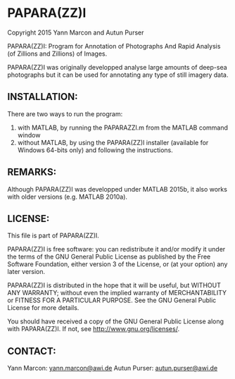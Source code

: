 # PAPARA(ZZ)I
Copyright 2015 Yann Marcon and Autun Purser

PAPARA(ZZ)I: Program for Annotation of Photographs And Rapid Analysis (of Zillions and Zillions) of Images.

PAPARA(ZZ)I was originally developped analyse large amounts of deep-sea photographs but it can be used for annotating any type of still imagery data.


INSTALLATION:
------------
There are two ways to run the program:
1. with MATLAB, by running the PAPARAZZI.m from the MATLAB command window
2. without MATLAB, by using the PAPARA(ZZ)I installer (available for Windows 64-bits only) and following the instructions.


REMARKS:
-------
Although PAPARA(ZZ)I was developped under MATLAB 2015b, it also works with older versions (e.g. MATLAB 2010a).


LICENSE:
-------
This file is part of PAPARA(ZZ)I.

PAPARA(ZZ)I is free software: you can redistribute it and/or modify it under the terms of the GNU General Public License as published by the Free Software Foundation, either version 3 of the License, or (at your option) any later version.

PAPARA(ZZ)I is distributed in the hope that it will be useful, but WITHOUT ANY WARRANTY; without even the implied warranty of MERCHANTABILITY or FITNESS FOR A PARTICULAR PURPOSE.  See the GNU General Public License for more details.

You should have received a copy of the GNU General Public License along with PAPARA(ZZ)I.  If not, see <http://www.gnu.org/licenses/>.


CONTACT:
-------
Yann Marcon: yann.marcon@awi.de
Autun Purser: autun.purser@awi.de
